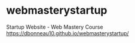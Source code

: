 # webmasterystartup
Startup Website - Web Mastery Course
 https://dbonneau10.github.io/webmasterystartup/
